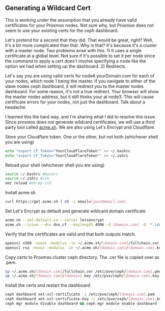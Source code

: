 <h2>Generating a Wildcard Cert</h2>
This is working under the assumption that you already have valid certificates for your Proxmox nodes. Not sure why, but Proxmox does not seem to use your existing certs for the ceph dashboard.

Let's pretend for a second that they did. That would be great, right? Well, it's a bit more complicated than that. Why is that? It's because it's a cluster with a master node. Two problems arise with this. 1) It uses a single certificate at a global level. Not sure if it's possible to set it per node since the command to apply a cert does't involve specifying a node like the option we had when setting up the dashboard. 2) Redirects. 

Let's say you are using valid certs for node#.yourDomain.com for each of your nodes, which node 1 being the master. If you navigate to either of the slave nodes ceph dashboard, it will redirect you to the master nodes dashboard. For some reason, it's not a true redirect. Your browser will show the master nodes address, but it still thinks your at node3. This will cause certificate errors for your nodes, not just the dashboard. Talk about a headache.

I learned this the hard way, and I'm sharing what I did to resolve this issue. Since proxmox does not generate wildcard certificates, we will use a third party tool called [acme.sh](https://github.com/acmesh-official/acme.sh). We are also using Let's Encrypt and Cloudflare. 

Store your Cloudflare token. One or the other, but not both (whichever shell you are using)

```bash
echo "export CF_Token="YourCloudflareToken"" >> ~/.bashrc
echo "export CF_Token="YourCloudflareToken"" >> ~/.zshrc
```

Reload your shell (whichever shell you are using)

```bash
source ~/.bashrc #bashrc
source ~/.zshrc #zsh
omz reload #oh-my-zsh
```

Install acme.sh

```bash
curl https://get.acme.sh | sh -s email=[your@email.com]
```

Set Let's Encrypt as default and generate wildcard domain certificate

```bash
acme.sh --set-default-ca --server letsencrypt
acme.sh --issue --dns dns_cf --keylength 4096 -d [domain.com] -d '*.[domain.com]'
```

Verify that the certificates are valid and that both outputs match.

```bash
openssl x509 -noout -modulus -in ~/.acme.sh/[domain.com]/fullchain.cer
openssl rsa -noout -modulus -in ~/.acme.sh/[domain.com]/[domain.com].key
```

Copy certs to Proxmox cluster ceph directory. The .cer file is copied over as .pem.

```bash
cp ~/.acme.sh/[domain.com]/fullchain.cer /etc/pve/ceph/[domain.com].pem
cp ~/.acme.sh/[domain.com]/[domain].key /etc/pve/ceph/[domain.com].key
```

Install the certs and restart the dashboard

```bash
ceph dashboard set-ssl-certificate -i /etc/pve/ceph/[domain.com].pem
ceph dashboard set-ssl-certificate-key -i /etc/pve/ceph/[domain.com].key
ceph mgr module disable dashboard && ceph mgr module enable dashboard
```

